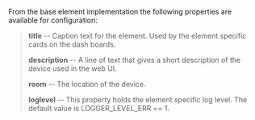 
From the base element implementation the following properties are available for configuration:

> **title** -- Caption text for the element. Used by the element specific cards on the dash boards.
>
> **description** -- A line of text that gives a short description of the device used in the web UI.
>
> **room** -- The location of the device.
>
> **loglevel** -- This property holds the element specific log level. The default value is LOGGER_LEVEL_ERR == 1.
